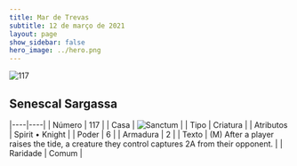 ```yaml
---
title: Mar de Trevas
subtitle: 12 de março de 2021
layout: page
show_sidebar: false
hero_image: ../hero.png
---
```


![117](https://cdn.keyforgegame.com/media/card_front/pt/496_117_MJ25G7VMMGJX_pt.png)

## Senescal Sargassa

|----|----|
| Número | 117 |
| Casa | ![Sanctum](https://archonarcana.com/images/thumb/c/c7/Sanctum.png/22px-Sanctum.png "Santuário") |
| Tipo | Criatura |
| Atributos | Spirit • Knight |
| Poder | 6 |
| Armadura | 2 |
| Texto | (M) After a player raises the tide, a creature they control captures 2A from their opponent. |
| Raridade | Comum |
